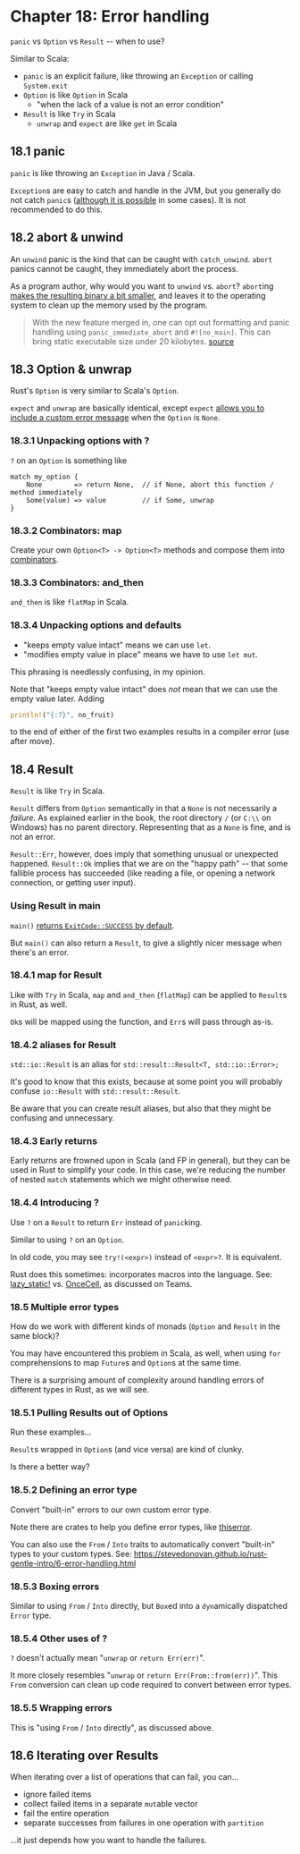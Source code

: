 # Chapter 18: Error handling

`panic` vs `Option` vs `Result` -- when to use?

Similar to Scala:
- `panic` is an explicit failure, like throwing an `Exception` or calling `System.exit`
- `Option` is like `Option` in Scala
    - "when the lack of a value is not an error condition"
- `Result` is like `Try` in Scala
    - `unwrap` and `expect` are like `get` in Scala

## 18.1 panic

`panic` is like throwing an `Exception` in Java / Scala.

`Exception`s are easy to catch and handle in the JVM, but you generally do not catch `panic`s ([although it is possible](https://doc.rust-lang.org/std/panic/fn.catch_unwind.html) in some cases). It is not recommended to do this.

## 18.2 abort & unwind

An `unwind` panic is the kind that can be caught with `catch_unwind`. `abort` panics cannot be caught, they immediately abort the process.

As a program author, why would you want to `unwind` vs. `abort`? `abort`ing [makes the resulting binary a bit smaller](https://doc.rust-lang.org/book/ch09-01-unrecoverable-errors-with-panic.html#unwinding-the-stack-or-aborting-in-response-to-a-panic), and leaves it to the operating system to clean up the memory used by the program.

> With the new feature merged in, one can opt out formatting and panic handling using `panic_immediate_abort` and `#![no_main]`. This can bring static executable size under 20 kilobytes. [source](https://github.com/rust-lang/rust/issues/54981#issuecomment-443369450)

## 18.3 Option & unwrap

Rust's `Option` is very similar to Scala's `Option`.

`expect` and `unwrap` are basically identical, except `expect` [allows you to include a custom error message](https://stackoverflow.com/a/61302112) when the `Option` is `None`.

### 18.3.1 Unpacking options with ?

`?` on an `Option` is something like

```
match my_option {
    None        => return None,  // if None, abort this function / method immediately
    Some(value) => value         // if Some, unwrap
}
```

### 18.3.2 Combinators: map

Create your own `Option<T> -> Option<T>` methods and compose them into [combinators](https://softwareengineering.stackexchange.com/a/117575).

### 18.3.3 Combinators: and_then

`and_then` is like `flatMap` in Scala.

### 18.3.4 Unpacking options and defaults

- "keeps empty value intact" means we can use `let`.
- "modifies empty value in place" means we have to use `let mut`.

This phrasing is needlessly confusing, in my opinion.

Note that "keeps empty value intact" does _not_ mean that we can use the empty value later. Adding

```rs
println!("{:?}", no_fruit)
```

to the end of either of the first two examples results in a compiler error (use after move).

## 18.4 Result

`Result` is like `Try` in Scala.

`Result` differs from `Option` semantically in that a `None` is not necessarily a _failure_. As explained earlier in the book, the root directory `/` (or `C:\\` on Windows) has no parent directory. Representing that as a `None` is fine, and is not an error.

`Result::Err`, however, does imply that something unusual or unexpected happened. `Result::Ok` implies that we are on the "happy path" -- that some fallible process has succeeded (like reading a file, or opening a network connection, or getting user input).

### Using Result in main

`main()` [returns `ExitCode::SUCCESS` by default](https://doc.rust-lang.org/std/process/trait.Termination.html#impl-Termination-for-()).

But `main()` can also return a `Result`, to give a slightly nicer message when there's an error.

### 18.4.1 map for Result

Like with `Try` in Scala, `map` and `and_then` (`flatMap`) can be applied to `Result`s in Rust, as well.

`Ok`s will be mapped using the function, and `Err`s will pass through as-is.

### 18.4.2 aliases for Result

`std::io::Result` is an alias for `std::result::Result<T, std::io::Error>;`

It's good to know that this exists, because at some point you will probably confuse `io::Result` with `std::result::Result`.

Be aware that you can create result aliases, but also that they might be confusing and unnecessary.

### 18.4.3 Early returns

Early returns are frowned upon in Scala (and FP in general), but they can be used in Rust to simplify your code. In this case, we're reducing the number of nested `match` statements which we might otherwise need.

### 18.4.4 Introducing ?

Use `?` on a `Result` to return `Err` instead of `panic`king.

Similar to using `?` on an `Option`.

In old code, you may see `try!(<expr>)` instead of `<expr>?`. It is equivalent.

Rust does this sometimes: incorporates macros into the language. See: [lazy_static!](https://docs.rs/lazy_static/latest/lazy_static/) vs. [OnceCell](https://docs.rs/once_cell/latest/once_cell/#lazy-initialized-global-data), as discussed on Teams.

### 18.5 Multiple error types

How do we work with different kinds of monads (`Option` and `Result` in the same block)?

You may have encountered this problem in Scala, as well, when using `for` comprehensions to map `Future`s and `Option`s at the same time.

There is a surprising amount of complexity around handling errors of different types in Rust, as we will see.

### 18.5.1 Pulling Results out of Options

Run these examples...

`Result`s wrapped in `Option`s (and vice versa) are kind of clunky.

Is there a better way?

### 18.5.2 Defining an error type

Convert "built-in" errors to our own custom error type.

Note there are crates to help you define error types, like [thiserror](https://docs.rs/thiserror/latest/thiserror/).

You can also use the `From` / `Into` traits to automatically convert "built-in" types to your custom types. See: https://stevedonovan.github.io/rust-gentle-intro/6-error-handling.html

### 18.5.3 Boxing errors

Similar to using `From` / `Into` directly, but `Box`ed into a `dyn`amically dispatched `Error` type.

### 18.5.4 Other uses of ?

`?` doesn't actually mean "`unwrap` or `return Err(err)`".

It more closely resembles "`unwrap` or `return Err(From::from(err))`". This `From` conversion can clean up code required to convert between error types.

### 18.5.5 Wrapping errors

This is "using `From` / `Into` directly", as discussed above.

## 18.6 Iterating over Results

When iterating over a list of operations that can fail, you can...

- ignore failed items
- collect failed items in a separate `mut`able vector
- fail the entire operation
- separate successes from failures in one operation with `partition`

...it just depends how you want to handle the failures.
